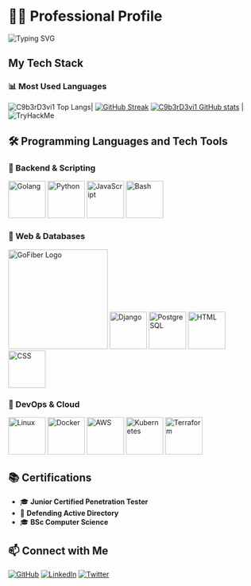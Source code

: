 # 👨‍💻 Professional Profile

![Typing SVG](https://readme-typing-svg.herokuapp.com?font=Fira+Code&size=22&duration=5000&lines=Welcome+to+my+Professional+Profile!;Here+is+my+tech+stack;Cybersecurity,+Ethical+Hacking,+and;💻+Penetration+Testing.)

## My Tech Stack

### 📊 Most Used Languages

![C9b3rD3vi1 Top Langs](https://github-readme-stats.vercel.app/api/top-langs/?username=C9b3rD3vi1&layout=compact&theme=radical&cache_seconds=86400)| [![GitHub Streak](https://streak-stats.demolab.com/?user=C9b3rD3vi1)](https://git.io/streak-stats)
[![C9b3rD3vi1 GitHub stats](https://github-readme-stats.vercel.app/api?username=C9b3rD3vi1&show_icons=true&theme=radical&cache_seconds=86400)](https://github.com/C9b3rD3vi1/github-readme-stats) | ![TryHackMe](https://tryhackme-badges.s3.amazonaws.com/C9b3rD3vi1.png)

## 🛠️ Programming Languages and Tech Tools

### 🔹 Backend & Scripting

<p>
  <img src="https://cdn.jsdelivr.net/gh/devicons/devicon/icons/go/go-original.svg" width="75" height="75" alt="Golang" />
  <img src="https://cdn.jsdelivr.net/gh/devicons/devicon/icons/python/python-original.svg" width="75" height="75" alt="Python" />
  <img src="https://cdn.jsdelivr.net/gh/devicons/devicon/icons/javascript/javascript-original.svg" width="75" height="75" alt="JavaScript" />
  <img src="https://cdn.jsdelivr.net/gh/devicons/devicon/icons/bash/bash-original.svg" width="75" height="75" alt="Bash" />
</p>

### 🔹 Web & Databases
<p>
 <img src="https://raw.githubusercontent.com/gofiber/docs/master/static/img/logo.svg" width="200" alt="GoFiber Logo">
  <img src="https://cdn.jsdelivr.net/gh/devicons/devicon@latest/icons/django/django-plain-wordmark.svg" width="75" height="75" alt="Django" />
  <img src="https://cdn.jsdelivr.net/gh/devicons/devicon@latest/icons/postgresql/postgresql-original-wordmark.svg" width="75" height="75" alt="PostgreSQL" />
  <img src="https://cdn.jsdelivr.net/gh/devicons/devicon@latest/icons/html5/html5-original-wordmark.svg" width="75" height="75" alt="HTML" />
  <img src="https://cdn.jsdelivr.net/gh/devicons/devicon@latest/icons/css3/css3-original-wordmark.svg" width="75" height="75" alt="CSS" />
 
</p>

### 🔹 DevOps & Cloud
<p>
  <img src="https://cdn.jsdelivr.net/gh/devicons/devicon/icons/linux/linux-original.svg" width="75" height="75" alt="Linux" />
  <img src="https://cdn.jsdelivr.net/gh/devicons/devicon/icons/docker/docker-original.svg" width="75" height="75" alt="Docker" />
  <img src="https://cdn.jsdelivr.net/gh/devicons/devicon@latest/icons/amazonwebservices/amazonwebservices-plain-wordmark.svg" width="75" height="75" alt="AWS" />
  <img src="https://cdn.jsdelivr.net/gh/devicons/devicon/icons/kubernetes/kubernetes-plain.svg" width="75" height="75" alt="Kubernetes" />
  <img src="https://cdn.jsdelivr.net/gh/devicons/devicon/icons/terraform/terraform-original.svg" width="75" height="75" alt="Terraform" />
</p>

## 📚 Certifications

- 🎓 **Junior Certified Penetration Tester**
- 🔐 **Defending Active Directory**
- 🎓 **BSc Computer Science**  

## 📫 Connect with Me

[![GitHub](https://img.shields.io/badge/GitHub-100000?style=for-the-badge&logo=github&logoColor=white)](https://github.com/C9b3rD3vi1)
[![LinkedIn](https://img.shields.io/badge/LinkedIn-0A66C2?style=for-the-badge&logo=linkedin&logoColor=white)](https://linkedin.com/in/YOUR_PROFILE_HERE)
[![Twitter](https://img.shields.io/badge/Twitter-1DA1F2?style=for-the-badge&logo=twitter&logoColor=white)](https://x.com/C9b3rD3vi1_)
